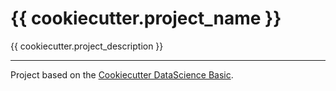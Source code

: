 # {{ cookiecutter.project_name }}

{{ cookiecutter.project_description }}

---
Project based on the [Cookiecutter DataScience Basic](https://github.com/alexrods/Cookiecutter-DataScience-Basic).